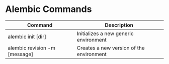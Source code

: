 # Alembic Commands

| Command                       | Description                              |
| ----------------------------- | ---------------------------------------- |
| alembic init [dir]            | Initializes a new generic environment    |
| alembic revision -m [message] | Creates a new version of the environment |
